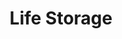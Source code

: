 ---
title: "Life Storage"
url: /scottsdale/life-storage-east-williams-drive/
shop: storage rental
---